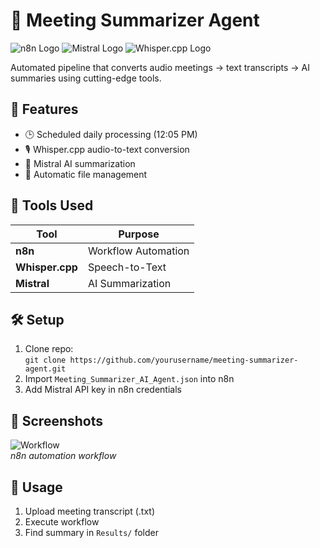# 🤖  Meeting Summarizer Agent

![n8n Logo]([https://n8n.io/favicon-32x32.png](https://encrypted-tbn0.gstatic.com/images?q=tbn:ANd9GcSsRhTSdAZKmzvK2LjW89xNj0ZwQrwio6cUUw&s)) ![Mistral Logo](https://www.3ds.com/assets/invest/2024-06/logo-mistral.png) ![Whisper.cpp Logo](https://miro.medium.com/v2/resize:fit:932/1*SCJBv1OX2plMgoNmcoxtcw.jpeg)

Automated pipeline that converts audio meetings → text transcripts → AI summaries using cutting-edge tools.

## 🌟 Features
- 🕒 Scheduled daily processing (12:05 PM)
- 🎙️ Whisper.cpp audio-to-text conversion
- 🧠 Mistral AI summarization
- 📂 Automatic file management

## 🔧 Tools Used
| Tool | Purpose |
|------|---------|
| **n8n** | Workflow Automation | 
| **Whisper.cpp** | Speech-to-Text 
| **Mistral** | AI Summarization | 

## 🛠️ Setup  
1. Clone repo:  
`git clone https://github.com/yourusername/meeting-summarizer-agent.git`  
2. Import `Meeting_Summarizer_AI_Agent.json` into n8n  
3. Add Mistral API key in n8n credentials  

## 📸 Screenshots  
![Workflow](screenshots/workflow.png)  
*n8n automation workflow*

## 📝 Usage  
1. Upload meeting transcript (.txt)  
2. Execute workflow  
3. Find summary in `Results/` folder  
